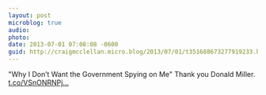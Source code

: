 ```yaml
---
layout: post
microblog: true
audio: 
photo: 
date: 2013-07-01 07:08:08 -0600
guid: http://craigmcclellan.micro.blog/2013/07/01/t351688673277919233.html
---
```

"Why I Don’t Want the Government Spying on Me" Thank you Donald Miller.  [t.co/VSnONRNPj...](http://t.co/VSnONRNPjF)
